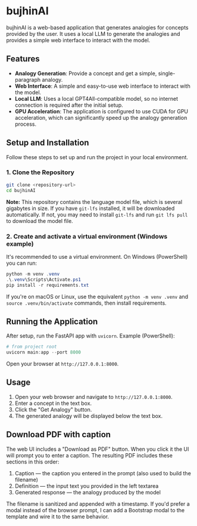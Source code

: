 # bujhinAI

bujhinAI is a web-based application that generates analogies for concepts provided by the user. It uses a local LLM to generate the analogies and provides a simple web interface to interact with the model.

## Features

-   **Analogy Generation**: Provide a concept and get a simple, single-paragraph analogy.
-   **Web Interface**: A simple and easy-to-use web interface to interact with the model.
-   **Local LLM**: Uses a local GPT4All-compatible model, so no internet connection is required after the initial setup.
-   **GPU Acceleration**: The application is configured to use CUDA for GPU acceleration, which can significantly speed up the analogy generation process.

## Setup and Installation

Follow these steps to set up and run the project in your local environment.

### 1. Clone the Repository

```bash
git clone <repository-url>
cd bujhinAI
```

**Note:** This repository contains the language model file, which is several gigabytes in size. If you have `git-lfs` installed, it will be downloaded automatically. If not, you may need to install `git-lfs` and run `git lfs pull` to download the model file.

### 2. Create and activate a virtual environment (Windows example)

It's recommended to use a virtual environment. On Windows (PowerShell) you can run:

```powershell
python -m venv .venv
.\.venv\Scripts\Activate.ps1
pip install -r requirements.txt
```

If you're on macOS or Linux, use the equivalent `python -m venv .venv` and `source .venv/bin/activate` commands, then install requirements.



## Running the Application

After setup, run the FastAPI app with `uvicorn`. Example (PowerShell):

```powershell
# from project root
uvicorn main:app --port 8000
```

Open your browser at `http://127.0.0.1:8000`.

## Usage

1.  Open your web browser and navigate to `http://127.0.0.1:8000`.
2.  Enter a concept in the text box.
3.  Click the "Get Analogy" button.
4.  The generated analogy will be displayed below the text box.

## Download PDF with caption

The web UI includes a "Download as PDF" button. When you click it the UI will prompt you to enter a caption. The resulting PDF includes these sections in this order:

1. Caption — the caption you entered in the prompt (also used to build the filename)
2. Definition — the input text you provided in the left textarea
3. Generated response — the analogy produced by the model

The filename is sanitized and appended with a timestamp. If you'd prefer a modal instead of the browser prompt, I can add a Bootstrap modal to the template and wire it to the same behavior.
